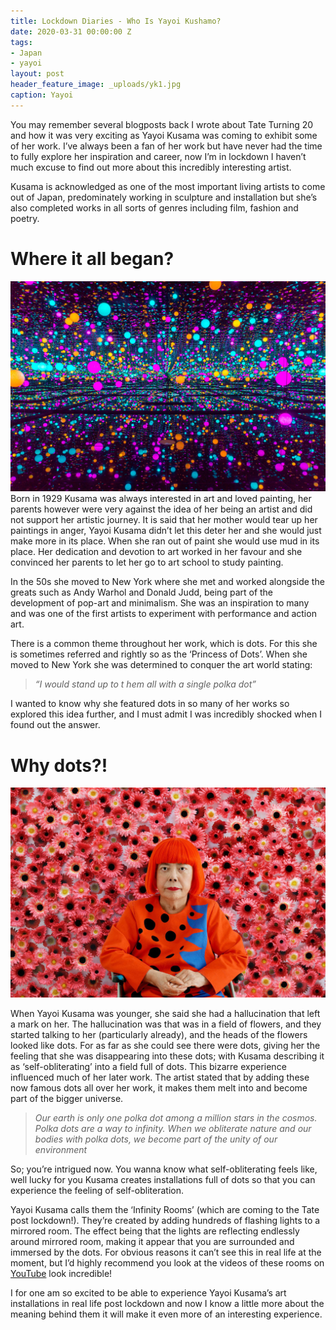 ```yaml
---
title: Lockdown Diaries - Who Is Yayoi Kushamo?
date: 2020-03-31 00:00:00 Z
tags:
- Japan
- yayoi
layout: post
header_feature_image: _uploads/yk1.jpg
caption: Yayoi
---
```

You may remember several blogposts back I wrote about Tate Turning 20 and how it was very exciting as Yayoi Kusama was coming to exhibit some of her work. I’ve always been a fan of her work but have never had the time to fully explore her inspiration and career, now I’m in lockdown I haven’t much excuse to find out more about this incredibly interesting artist.

Kusama is acknowledged as one of the most important living artists to come out of Japan, predominately working in sculpture and installation but she’s also completed works in all sorts of genres including film, fashion and poetry.

# Where it all began?
[![Yayoi](/_uploads/ky3.jpg)](/_uploads/ky3.jpg)
Born in 1929 Kusama was always interested in art and loved painting, her parents however were very against the idea of her being an artist and did not support her artistic journey. It is said that her mother would tear up her paintings in anger, Yayoi Kusama didn’t let this deter her and she would just make more in its place. When she ran out of paint she would use mud in its place. Her dedication and devotion to art worked in her favour and she convinced her parents to let her go to art school to study painting.

In the 50s she moved to New York where she met and worked alongside the greats such as Andy Warhol and Donald Judd, being part of the development of pop-art and minimalism. She was an inspiration to many and was one of the first artists to experiment with performance and action art.

There is a common theme throughout her work, which is dots. For this she is sometimes referred and rightly so as the ‘Princess of Dots’. When she moved to New York she was determined to conquer the art world stating:

> _“I would stand up to t hem all with a single polka dot”_


I wanted to know why she featured dots in so many of her works so explored this idea further, and I must admit I was incredibly shocked when I found out the answer.

# Why dots?!
[![Yayoi](/_uploads/ky2.jpg)](/_uploads/ky2.jpg)

When Yayoi Kusama was younger, she said she had a hallucination that left a mark on her. The hallucination was that was in a field of flowers, and they started talking to her (particularly already), and the heads of the flowers looked like dots. For as far as she could see there were dots, giving her the feeling that she was disappearing into these dots; with Kusama describing it as ‘self-obliterating’ into a field full of dots. This bizarre experience influenced much of her later work. The artist stated that by adding these now famous dots all over her work, it makes them melt into and become part of the bigger universe.

> _Our earth is only one polka dot among a million stars in the cosmos. Polka dots are a way to infinity. When we obliterate nature and our bodies with polka dots, we become part of the unity of our environment_

So; you’re intrigued now. You wanna know what self-obliterating feels like, well lucky for you Kusama creates installations full of dots so that you can experience the feeling of self-obliteration.

Yayoi Kusama calls them the ‘Infinity Rooms’ (which are coming to the Tate post lockdown!). They’re created by adding hundreds of flashing lights to a mirrored room. The effect being that the lights are reflecting endlessly around mirrored room, making it appear that you are surrounded and immersed by the dots. For obvious reasons it can’t see this in real life at the moment, but I’d highly recommend you look at the videos of these rooms on [YouTube][81bcd55b] look incredible!

  [81bcd55b]: https://www.youtube.com/watch?v=8VwJMw_fLvI "YouTube Yayoi"

I for one am so excited to be able to experience Yayoi Kusama’s art installations in real life post lockdown and now I know a little more about the meaning behind them it will make it even more of an interesting experience.
